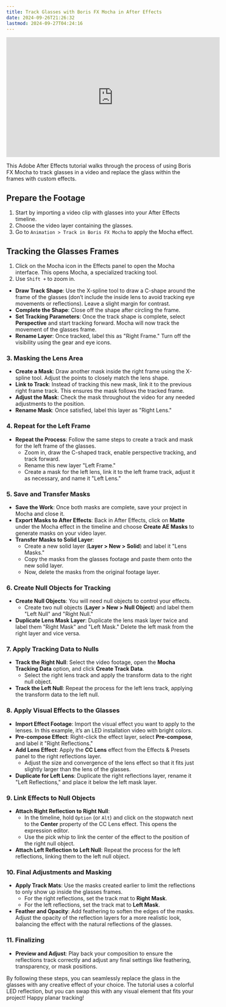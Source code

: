 ```yaml
---
title: Track Glasses with Boris FX Mocha in After Effects
date: 2024-09-26T21:26:32
lastmod: 2024-09-27T04:24:16
---
```


<div class="iframe-16-9-container">
<iframe class="youTubeIframe" width="560" height="315" src="https://www.youtube.com/embed/kO66kv92lrE?rel=0" title="YouTube video player" frameborder="0" allow="accelerometer; autoplay; clipboard-write; encrypted-media; gyroscope; picture-in-picture; web-share" allowfullscreen></iframe>
</div>

This Adobe After Effects tutorial walks through the process of using Boris FX Mocha to track glasses in a video and replace the glass within the frames with custom effects.

## Prepare the Footage

1. Start by importing a video clip with glasses into your After Effects timeline.
2. Choose the video layer containing the glasses.
3. Go to `Animation > Track in Boris FX Mocha` to apply the Mocha effect.

## Tracking the Glasses Frames

1. Click on the Mocha icon in the Effects panel to open the Mocha interface. This opens Mocha, a specialized tracking tool.
2. Use `Shift +` to zoom in.

- **Draw Track Shape**: Use the X-spline tool to draw a C-shape around the frame of the glasses (don’t include the inside lens to avoid tracking eye movements or reflections). Leave a slight margin for contrast.
- **Complete the Shape**: Close off the shape after circling the frame.
- **Set Tracking Parameters**: Once the track shape is complete, select **Perspective** and start tracking forward. Mocha will now track the movement of the glasses frame.
- **Rename Layer**: Once tracked, label this as "Right Frame." Turn off the visibility using the gear and eye icons.

### 3. **Masking the Lens Area**

- **Create a Mask**: Draw another mask inside the right frame using the X-spline tool. Adjust the points to closely match the lens shape.
- **Link to Track**: Instead of tracking this new mask, link it to the previous right frame track. This ensures the mask follows the tracked frame.
- **Adjust the Mask**: Check the mask throughout the video for any needed adjustments to the position.
- **Rename Mask**: Once satisfied, label this layer as "Right Lens."

### 4. **Repeat for the Left Frame**

- **Repeat the Process**: Follow the same steps to create a track and mask for the left frame of the glasses.
  - Zoom in, draw the C-shaped track, enable perspective tracking, and track forward.
  - Rename this new layer "Left Frame."
  - Create a mask for the left lens, link it to the left frame track, adjust it as necessary, and name it "Left Lens."

### 5. **Save and Transfer Masks**

- **Save the Work**: Once both masks are complete, save your project in Mocha and close it.
- **Export Masks to After Effects**: Back in After Effects, click on **Matte** under the Mocha effect in the timeline and choose **Create AE Masks** to generate masks on your video layer.
- **Transfer Masks to Solid Layer**:
  - Create a new solid layer (**Layer > New > Solid**) and label it "Lens Masks."
  - Copy the masks from the glasses footage and paste them onto the new solid layer.
  - Now, delete the masks from the original footage layer.

### 6. **Create Null Objects for Tracking**

- **Create Null Objects**: You will need null objects to control your effects.
  - Create two null objects (**Layer > New > Null Object**) and label them "Left Null" and "Right Null."
- **Duplicate Lens Mask Layer**: Duplicate the lens mask layer twice and label them "Right Mask" and "Left Mask." Delete the left mask from the right layer and vice versa.

### 7. **Apply Tracking Data to Nulls**

- **Track the Right Null**: Select the video footage, open the **Mocha Tracking Data** option, and click **Create Track Data**.
  - Select the right lens track and apply the transform data to the right null object.
- **Track the Left Null**: Repeat the process for the left lens track, applying the transform data to the left null.

### 8. **Apply Visual Effects to the Glasses**

- **Import Effect Footage**: Import the visual effect you want to apply to the lenses. In this example, it’s an LED installation video with bright colors.
- **Pre-compose Effect**: Right-click the effect layer, select **Pre-compose**, and label it "Right Reflections."
- **Add Lens Effect**: Apply the **CC Lens** effect from the Effects & Presets panel to the right reflections layer.
  - Adjust the size and convergence of the lens effect so that it fits just slightly larger than the lens of the glasses.
- **Duplicate for Left Lens**: Duplicate the right reflections layer, rename it "Left Reflections," and place it below the left mask layer.

### 9. **Link Effects to Null Objects**

- **Attach Right Reflection to Right Null**:
  - In the timeline, hold `Option` (or `Alt`) and click on the stopwatch next to the **Center** property of the CC Lens effect. This opens the expression editor.
  - Use the pick whip to link the center of the effect to the position of the right null object.
- **Attach Left Reflection to Left Null**: Repeat the process for the left reflections, linking them to the left null object.

### 10. **Final Adjustments and Masking**

- **Apply Track Mats**: Use the masks created earlier to limit the reflections to only show up inside the glasses frames.
  - For the right reflections, set the track mat to **Right Mask**.
  - For the left reflections, set the track mat to **Left Mask**.
- **Feather and Opacity**: Add feathering to soften the edges of the masks. Adjust the opacity of the reflection layers for a more realistic look, balancing the effect with the natural reflections of the glasses.

### 11. **Finalizing**

- **Preview and Adjust**: Play back your composition to ensure the reflections track correctly and adjust any final settings like feathering, transparency, or mask positions.

By following these steps, you can seamlessly replace the glass in the glasses with any creative effect of your choice. The tutorial uses a colorful LED reflection, but you can swap this with any visual element that fits your project! Happy planar tracking!
